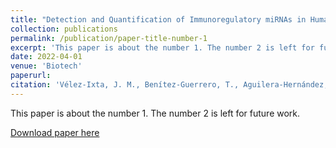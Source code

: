 ```yaml
---
title: "Detection and Quantification of Immunoregulatory miRNAs in Human Milk and Infant Milk Formula "
collection: publications
permalink: /publication/paper-title-number-1
excerpt: 'This paper is about the number 1. The number 2 is left for future work.'
date: 2022-04-01
venue: 'Biotech'
paperurl:
citation: 'Vélez-Ixta, J. M., Benítez-Guerrero, T., Aguilera-Hernández, A., Martínez-Corona, H., Corona-Cervantes, K., Juárez-Castelán, C. J., Rangel-Calvillo, M. N., & García-Mena, J. (2022). Detection and Quantification of Immunoregulatory miRNAs in Human Milk and Infant Milk Formula. Biotech (Basel (Switzerland)), 11(2), 11. https://doi.org/10.3390/biotech11020011'
---
```

This paper is about the number 1. The number 2 is left for future work.

[Download paper here](https://www.ncbi.nlm.nih.gov/pmc/articles/PMC9264398/)

